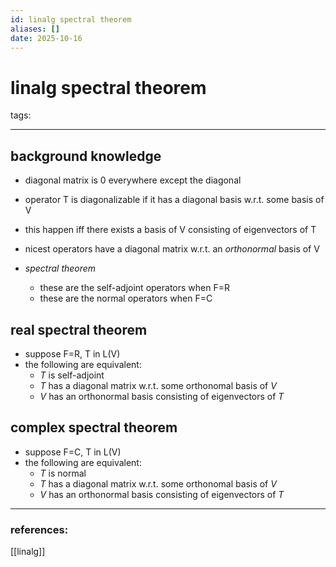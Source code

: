 ```yaml
---
id: linalg spectral theorem
aliases: []
date: 2025-10-16
---
```

# linalg spectral theorem
tags: 

---

## background knowledge

- diagonal matrix is 0 everywhere except the diagonal
- operator T is diagonalizable if it has a diagonal basis w.r.t. some basis of V
- this happen iff there exists a basis of V consisting of eigenvectors of T

- nicest operators have a diagonal matrix w.r.t. an *orthonormal* basis of V
- *spectral theorem*
    - these are the self-adjoint operators when F=R
    - these are the normal operators when F=C


## real spectral theorem

- suppose F=R, T in L(V)
- the following are equivalent:
    - $T$ is self-adjoint
    - $T$ has a diagonal matrix w.r.t. some orthonomal basis of $V$
    - $V$ has an orthonormal basis consisting of eigenvectors of $T$


## complex spectral theorem

- suppose F=C, T in L(V)
- the following are equivalent:
    - $T$ is normal
    - $T$ has a diagonal matrix w.r.t. some orthonomal basis of $V$
    - $V$ has an orthonormal basis consisting of eigenvectors of $T$

---
### references:
[[linalg]]
